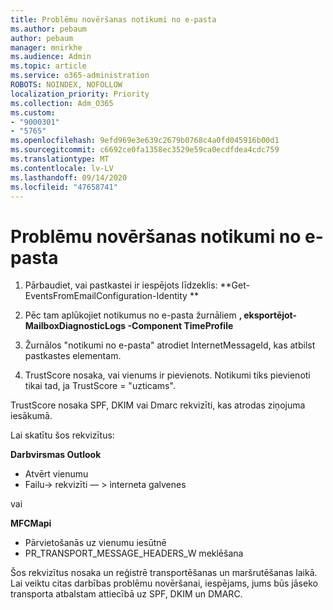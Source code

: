 ```yaml
---
title: Problēmu novēršanas notikumi no e-pasta
ms.author: pebaum
author: pebaum
manager: mnirkhe
ms.audience: Admin
ms.topic: article
ms.service: o365-administration
ROBOTS: NOINDEX, NOFOLLOW
localization_priority: Priority
ms.collection: Adm_O365
ms.custom:
- "9000301"
- "5765"
ms.openlocfilehash: 9efd969e3e639c2679b0768c4a0fd045916b00d1
ms.sourcegitcommit: c6692ce0fa1358ec3529e59ca0ecdfdea4cdc759
ms.translationtype: MT
ms.contentlocale: lv-LV
ms.lasthandoff: 09/14/2020
ms.locfileid: "47658741"
---
```

# <a name="troubleshooting-events-from-email"></a>Problēmu novēršanas notikumi no e-pasta

1. Pārbaudiet, vai pastkastei ir iespējots līdzeklis: **Get-EventsFromEmailConfiguration-Identity <mailbox> **

2. Pēc tam aplūkojiet notikumus no e-pasta žurnāliem **, eksportējot-MailboxDiagnosticLogs <mailbox> -Component TimeProfile**

3. Žurnālos "notikumi no e-pasta" atrodiet InternetMessageId, kas atbilst pastkastes elementam.  

4. TrustScore nosaka, vai vienums ir pievienots. Notikumi tiks pievienoti tikai tad, ja TrustScore = "uzticams".

TrustScore nosaka SPF, DKIM vai Dmarc rekvizīti, kas atrodas ziņojuma iesākumā.

Lai skatītu šos rekvizītus:

**Darbvirsmas Outlook**

- Atvērt vienumu
- Failu-> rekvizīti — > interneta galvenes

vai

**MFCMapi**

- Pārvietošanās uz vienumu iesūtnē
- PR_TRANSPORT_MESSAGE_HEADERS_W meklēšana

Šos rekvizītus nosaka un reģistrē transportēšanas un maršrutēšanas laikā. Lai veiktu citas darbības problēmu novēršanai, iespējams, jums būs jāseko transporta atbalstam attiecībā uz SPF, DKIM un DMARC.